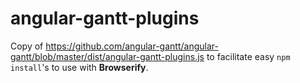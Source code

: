 # angular-gantt-plugins

Copy of https://github.com/angular-gantt/angular-gantt/blob/master/dist/angular-gantt-plugins.js to facilitate easy `npm install`'s to use with __Browserify__.
